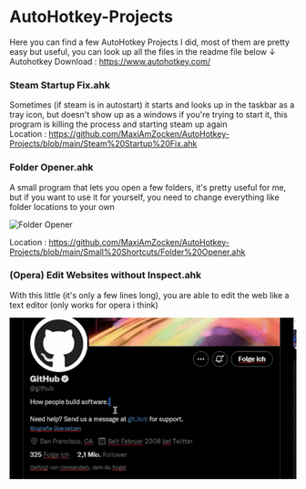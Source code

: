 # AutoHotkey-Projects
Here you can find a few AutoHotkey Projects I did, most of them are pretty easy but useful, you can look up all the files in the readme file below ↓ <br/>
Autohotkey Download : https://www.autohotkey.com/

### Steam Startup Fix.ahk
Sometimes (if steam is in autostart) it starts and looks up in the taskbar as a tray icon, but doesn't show up as a windows if you're trying to start it, this program is killing the process and starting steam up again <br/>
Location : https://github.com/MaxiAmZocken/AutoHotkey-Projects/blob/main/Steam%20Startup%20Fix.ahk

### Folder Opener.ahk

A small program that lets you open a few folders, it's pretty useful for me, but if you want to use it for yourself, you need to change everything like folder locations to your own

![Folder Opener](https://i.imgur.com/ITca9I7.png)

Location : https://github.com/MaxiAmZocken/AutoHotkey-Projects/blob/main/Small%20Shortcuts/Folder%20Opener.ahk

### (Opera) Edit Websites without Inspect.ahk
With this little (it's only a few lines long), you are able to edit the web like a text editor (only works for opera i think)

![Opera Edit Websites without Inspect](https://github.com/MaxiAmZocken/Recources/blob/main/Opera%20GIF%20Dings%20(1).gif)
